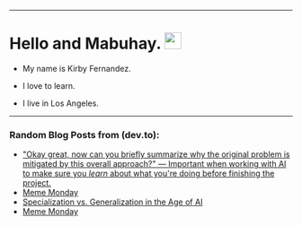 
<img src="https://komarev.com/ghpvc/?username=kirbygit&style=flat-square&color=blue" alt=""/>

---
<h1>
  Hello and Mabuhay.
  <img src="https://media.giphy.com/media/hvRJCLFzcasrR4ia7z/giphy.gif" width="30px"/>
</h1>

- My name is Kirby Fernandez.

- I love to learn.

- I live in Los Angeles.

---

### Random Blog Posts from (dev.to):
<!-- BLOG-POST-LIST:START -->
- [&quot;Okay great, now can you briefly summarize why the original problem is mitigated by this overall approach?&quot; — Important when working with AI to make sure you *learn* about what you&#39;re doing before finishing the project.](https://dev.to/ben/okay-great-now-can-you-briefly-summarize-why-the-original-problem-is-mitigated-by-this-overall-3ac5)
- [Meme Monday](https://dev.to/ben/meme-monday-13in)
- [Specialization vs. Generalization in the Age of AI](https://dev.to/ben/specialization-vs-generalization-in-the-age-of-ai-5bk8)
- [Meme Monday](https://dev.to/ben/meme-monday-4mab)
<!-- BLOG-POST-LIST:END -->
